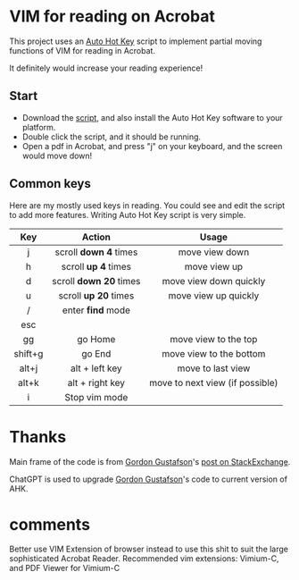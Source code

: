 # VIM for reading on Acrobat

This project uses an [Auto Hot Key](https://www.autohotkey.com/) script to implement partial moving functions of VIM for reading in Acrobat. 

It definitely would increase your reading experience!

## Start

- Download the [script](vim_for_acrobat.ahk), and also install the Auto Hot Key software to your platform. 
- Double click the script, and it should be running.
- Open a pdf in Acrobat, and press "j" on your keyboard, and the screen would move down!

## Common keys

Here are my mostly used keys in reading. You could see and edit the script to add more features. Writing Auto Hot Key script is very simple.

|   Key   |            Action            |          Usage          |
| :-----: | :--------------------------: | :---------------------: |
|    j    | scroll **down** **4** times  |     move view down      |
|    h    |  scroll **up** **4** times   |      move view up       |
|    d    | scroll **down** **20** times | move view down quickly  |
|    u    |  scroll **up** **20** times  |  move view up quickly   |
|    /    |     enter **find** mode      |                         |
|   esc   |                              |                         |
|   gg    |           go Home            |  move view to the top   |
| shift+g |            go End            | move view to the bottom |
|  alt+j  |       alt + left key         | move to last view       |
|  alt+k  |       alt + right key        | move to next view (if possible) |
| i | Stop vim mode |  |



# Thanks

Main frame of the code is from [Gordon Gustafson](https://superuser.com/users/2474/gordon-gustafson)'s [post on StackExchange](https://superuser.com/a/692066/1774066).

ChatGPT is used to upgrade [Gordon Gustafson](https://superuser.com/users/2474/gordon-gustafson)'s code to current version of AHK.

# comments

Better use VIM Extension of browser instead to use this shit to suit the large sophisticated Acrobat Reader.
Recommended vim extensions: Vimium-C, and PDF Viewer for Vimium-C